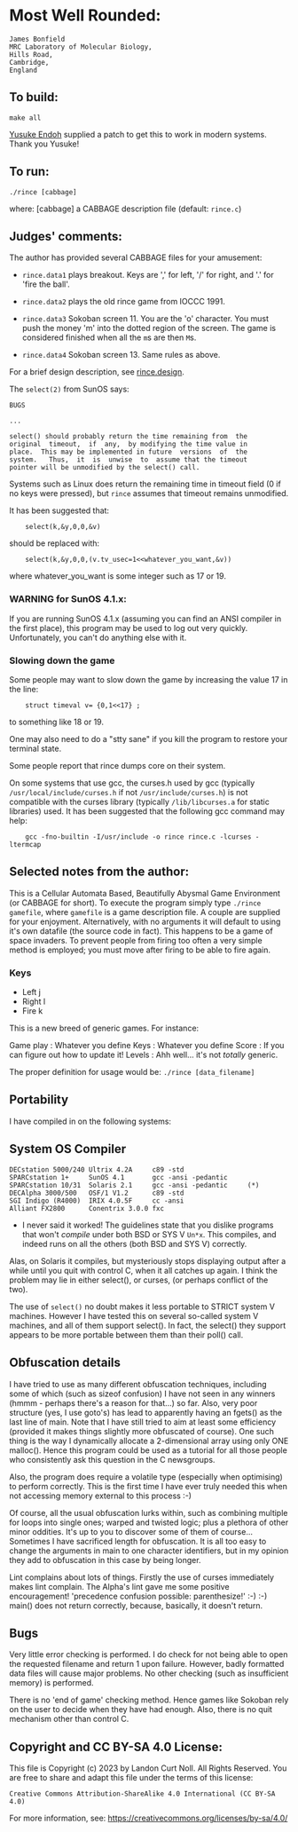# Most Well Rounded:

	James Bonfield
	MRC Laboratory of Molecular Biology,
	Hills Road,
	Cambridge,
	England


## To build:

    make all

[Yusuke Endoh](/winners.html#Yusuke_Endoh) supplied a patch to get this to work
in modern systems. Thank you Yusuke!



## To run:

	./rince [cabbage]

where:
	[cabbage]	a CABBAGE description file  (default: `rince.c`)






## Judges' comments:
    
The author has provided several CABBAGE files for your amusement:

- `rince.data1` plays breakout.  Keys are ',' for left, '/' for right, and '.' for 'fire the ball'.

- `rince.data2` plays the old rince game from IOCCC 1991.

- `rince.data3`	Sokoban screen 11. You are the 'o' character. You must push the
money 'm' into the dotted region of the screen. The game is considered finished
when all the `m`s are then `M`s.

- `rince.data4`	Sokoban screen 13. Same rules as above.

For a brief design description, see [rince.design](rince.design).

The `select(2)` from SunOS says:

	BUGS

	...

	select() should probably return the time remaining from  the
	original  timeout,  if  any,  by modifying the time value in
	place.  This may be implemented in future  versions  of  the
	system.   Thus,  it  is  unwise  to  assume that the timeout
	pointer will be unmodified by the select() call.

Systems such as Linux does return the remaining time in timeout
field (0 if no keys were pressed), but `rince` assumes that
timeout remains unmodified.

It has been suggested that:

	    select(k,&y,0,0,&v)
	
should be replaced with:

	    select(k,&y,0,0,(v.tv_usec=1<<whatever_you_want,&v))
	
where whatever_you_want is some integer such as 17 or 19.

### WARNING for SunOS 4.1.x:

If you are running SunOS 4.1.x (assuming you can find an ANSI
compiler in the first place), this program may be used to log
out very quickly.  Unfortunately, you can't do anything else
with it.

### Slowing down the game

Some people may want to slow down the game by increasing the
value 17 in the line:


	    struct timeval v= {0,1<<17} ;  

	
to something like 18 or 19.

One may also need to do a "stty sane" if you kill the program
to restore your terminal state.

Some people report that rince dumps core on their system.

On some systems that use gcc, the curses.h used by gcc (typically
`/usr/local/include/curses.h` if not `/usr/include/curses.h`) is not compatible
with the curses library (typically `/lib/libcurses.a` for static libraries)
used. It has been suggested that the following gcc command may help:


	    gcc -fno-builtin -I/usr/include -o rince rince.c -lcurses -ltermcap
    

## Selected notes from the author:

This is a Cellular Automata Based, Beautifully Abysmal Game Environment (or
CABBAGE for short). To execute the program simply type `./rince gamefile`,
where `gamefile` is a game description file. A couple are supplied for
your enjoyment. Alternatively, with no arguments it will default to using
it's own datafile (the source code in fact). This happens to be a game of
space invaders. To prevent people from firing too often a very simple
method is employed; you must move after firing to be able to fire again.

### Keys

- Left  	    j
- Right 	    l
- Fire   	    k

This is a new breed of generic games. For instance:

Game play   : Whatever you define
Keys        : Whatever you define
Score       : If you can figure out how to update it!
Levels      : Ahh well... it's not *totally* generic.

The proper definition for usage would be: `./rince [data_filename]`

Portability
-----------

I have compiled in on the following systems:

System              OS              Compiler        
-------------------------------------------------------------------------

    DECstation 5000/240 Ultrix 4.2A     c89 -std
    SPARCstation 1+     SunOS 4.1       gcc -ansi -pedantic
    SPARCstation 10/31  Solaris 2.1     gcc -ansi -pedantic     (*)
    DECAlpha 3000/500   OSF/1 V1.2      c89 -std
    SGI Indigo (R4000)  IRIX 4.0.5F     cc -ansi
    Alliant FX2800      Conentrix 3.0.0 fxc

* I never said it worked! The guidelines state that you dislike programs that
won't *compile* under both BSD or SYS V `Un*x`. This compiles, and indeed runs
on all the others (both BSD and SYS V) correctly.

Alas, on Solaris it compiles, but mysteriously stops displaying output
after a while until you quit with control C, when it all catches up again.
I think the problem may lie in either select(), or curses, (or perhaps
conflict of the two).

The use of `select()` no doubt makes it less portable to STRICT system V
machines. However I have tested this on several so-called system V
machines, and all of them support select(). In fact, the select() they
support appears to be more portable between them than their poll() call.

Obfuscation details
-------------------

I have tried to use as many different obfuscation techniques, including
some of which (such as sizeof confusion) I have not seen in any winners
(hmmm - perhaps there's a reason for that...) so far. Also, very poor
structure (yes, I use goto's) has lead to apparently having an fgets() as
the last line of main. Note that I have still tried to aim at least some
efficiency (provided it makes things slightly more obfuscated of course).
One such thing is the way I dynamically allocate a 2-dimensional array
using only ONE malloc(). Hence this program could be used as a tutorial
for all those people who consistently ask this question in the C
newsgroups.

Also, the program does require a volatile type (especially when
optimising) to perform correctly. This is the first time I have ever
truly needed this when not accessing memory external to this process :-)

Of course, all the usual obfuscation lurks within, such as combining
multiple for loops into single ones; warped and twisted logic; plus a
plethora of other minor oddities. It's up to you to discover some of them
of course... Sometimes I have sacrificed length for obfuscation. It is all
too easy to change the arguments in main to one character identifiers, but
in my opinion they add to obfuscation in this case by being longer.

Lint complains about lots of things. Firstly the use of curses immediately
makes lint complain. The Alpha's lint gave me some positive encouragement!
'precedence confusion possible: parenthesize!' :-) :-)
main() does not return correctly, because, basically, it doesn't return.

Bugs
----

Very little error checking is performed. I do check for not being able to
open the requested filename and return 1 upon failure. However, badly
formatted data files will cause major problems. No other checking (such as
insufficient memory) is performed.

There is no 'end of game' checking method. Hence games like Sokoban rely
on the user to decide when they have had enough. Also, there is no quit
mechanism other than control C.

## Copyright and CC BY-SA 4.0 License:

This file is Copyright (c) 2023 by Landon Curt Noll.  All Rights Reserved.
You are free to share and adapt this file under the terms of this license:

    Creative Commons Attribution-ShareAlike 4.0 International (CC BY-SA 4.0)

For more information, see: https://creativecommons.org/licenses/by-sa/4.0/
